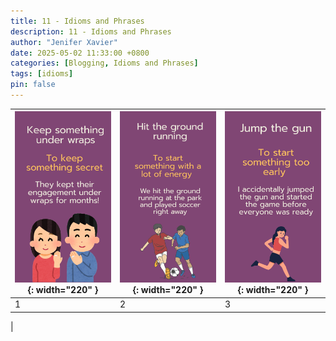```yaml
---
title: 11 - Idioms and Phrases
description: 11 - Idioms and Phrases
author: "Jenifer Xavier"
date: 2025-05-02 11:33:00 +0800
categories: [Blogging, Idioms and Phrases]
tags: [idioms]
pin: false
---
```


| ![Idioms](/assets/img/11-idioms-and-phrases/1.png){: width="220" } | ![Idioms](/assets/img/11-idioms-and-phrases/2.png){: width="220" } | ![Idioms](/assets/img/11-idioms-and-phrases/3.png){: width="220" } |
| ----------------------------------------------------------------- | ----------------------------------------------------------------- | ----------------------------------------------------------------- |
| 1                                                                 | 2                                                                 | 3                                                                 |

|
